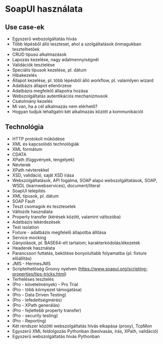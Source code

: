 # SoapUI használata

## Use case-ek

-   Egyszerű webszolgáltatás hívás
-   Több lépésből álló teszteset, ahol a szolgáltatások önmagukban
 tesztelhetőek
-   CRUD típusú alkalmazások
-   Lapozás kezelése, nagy adatmennyiségnél
-   Validációk tesztelése
-   Speciális típusok kezelése, pl. dátum
-   Hibakezelés
-   Állapot kezelése, pl. több lépésből álló workflow, pl. valamilyen
 wizard
-   Adatbázis állapot ellenőrzése
-   Adatbázis megfelelő állapotra hozása
-   Webszolgáltatás autentikációs mechanizmusok
-   Csatolmány kezelés
-   Mi van, ha a cél alkalmazás nem elérhető?
-   Hogyan tudjuk lehallgatni két alkalmazás között a kommunikációt

## Technológia

-   HTTP protokoll működése
-   XML és kapcsolódó technológiák
-   XML formátum
-   CDATA
-   XPath (függvények, tengelyek)
-   Névterek
-   XPath névterekkel
-   XSD, validáció, saját XSD írása
-   Webszolgáltatások, API fogalma, SOAP alapú webszolgáltatások, SOAP,
 WSDL (learnwebservices), document/literal
-   SoapUI telepítés
-   XML típusok, pl. dátum
-   SOAP Fault
-   Teszt csomagok és tesztesetek
-   Változók használata
-   Property transfer (kérések között, valamint változóba)
-   Adatbázis lekérdezések
-   Test isolation
-   Fixture - adatbázis megfelelő állapotba állítása
-   Service mocking
-   Gányolások, pl. BASE64-elt tartalom; karakterkódolás/ékezetek
-   Headerek használata
-   Parancssori futtatás, bekötése bonyolultabb folyamatba (pl. fixture
 előállítás)
-   JMS - HermesJMS
-   Scriptelhetőség Groovy nyelven
 (https://www.soapui.org/scripting-properties/tips-tricks.html)
-   Terheléses tesztelés
-   (Pro - követelmények) - Pro Trial
-   (Pro - több környezet támogatása)
-   (Pro - Data Driven Testing)
-   (Pro - lefedettségmérés)
-   (Pro - XPath generálás)
-   (Pro - fejlettebb property transfer)
-   (Pro - security testing)
-   (Pro - Reporting)
-   Két rendszer közötti webszolgáltatás hívás elkapása (proxy), TcpMon
-   Egyszerű XML feldolgozás Pythonban (beolvasás, írás, XPath,
 validáció)
-   Egyszerű webszolgáltatás hívás Pythonban